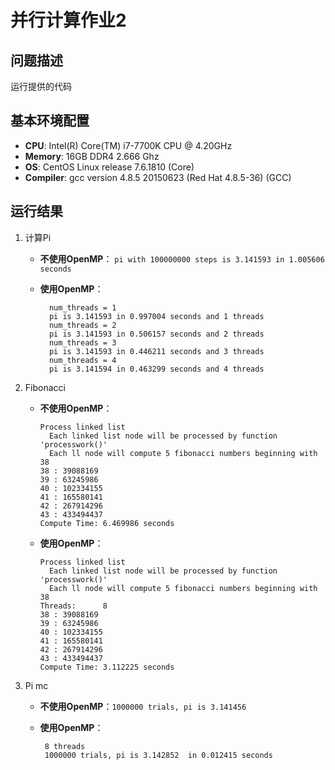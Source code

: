 并行计算作业2
===

问题描述
---

运行提供的代码

基本环境配置
---

* **CPU**: Intel(R) Core(TM) i7-7700K CPU @ 4.20GHz
* **Memory**: 16GB DDR4 2.666 Ghz
* **OS**: CentOS Linux release 7.6.1810 (Core)
* **Compiler**: gcc version 4.8.5 20150623 (Red Hat 4.8.5-36) (GCC) 

运行结果
---

1. 计算Pi
    * **不使用OpenMP**： `pi with 100000000 steps is 3.141593 in 1.005606 seconds`
    * **使用OpenMP**：

      ``` text
        num_threads = 1
        pi is 3.141593 in 0.997004 seconds and 1 threads
        num_threads = 2
        pi is 3.141593 in 0.506157 seconds and 2 threads
        num_threads = 3
        pi is 3.141593 in 0.446211 seconds and 3 threads
        num_threads = 4
        pi is 3.141594 in 0.463299 seconds and 4 threads
      ```

1. Fibonacci
    * **不使用OpenMP**：

      ``` text
      Process linked list
        Each linked list node will be processed by function 'processwork()'
        Each ll node will compute 5 fibonacci numbers beginning with 38
      38 : 39088169
      39 : 63245986
      40 : 102334155
      41 : 165580141
      42 : 267914296
      43 : 433494437
      Compute Time: 6.469986 seconds
      ```

    * **使用OpenMP**：

      ``` text
      Process linked list
        Each linked list node will be processed by function 'processwork()'
        Each ll node will compute 5 fibonacci numbers beginning with 38
      Threads:      8
      38 : 39088169
      39 : 63245986
      40 : 102334155
      41 : 165580141
      42 : 267914296
      43 : 433494437
      Compute Time: 3.112225 seconds
      ```

1. Pi mc
    * **不使用OpenMP**：`1000000 trials, pi is 3.141456`
    * **使用OpenMP**：

      ``` text
       8 threads
       1000000 trials, pi is 3.142852  in 0.012415 seconds
      ```
